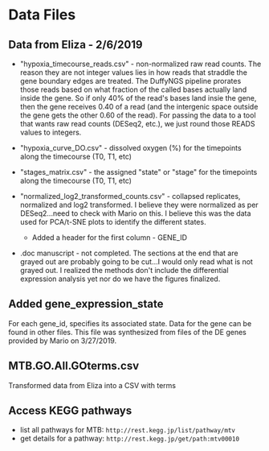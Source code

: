 # Data Files

## Data from Eliza - 2/6/2019

- "hypoxia\_timecourse\_reads.csv" - non-normalized raw read counts. The reason they are not integer values lies in how reads that straddle the gene boundary edges are treated. The DuffyNGS pipeline prorates those reads based on what fraction of the called bases actually land inside the gene. So if only 40% of the read's bases land insie the gene, then the gene receives 0.40 of a read (and the intergenic space outside the gene gets the other 0.60 of the read). For passing the data to a tool that wants raw read counts (DESeq2, etc.), we just round those READS values to integers.

- "hypoxia\_curve\_DO.csv" - dissolved oxygen (%) for the timepoints along the timecourse (T0, T1, etc)

- "stages\_matrix.csv" - the assigned "state" or "stage" for the timepoints along the timecourse (T0, T1, etc)

- "normalized\_log2\_transformed\_counts.csv" - collapsed replicates, normalized and log2 transformed. I believe they were normalized as per DESeq2...need to check with Mario on this. I believe this was the data used for PCA/t-SNE plots to identify the different states.
   - Added a header for the first column - GENE\_ID

- .doc manuscript - not completed. The sections at the end that are grayed out are probably going to be cut...I would only read what is not grayed out. I realized the methods don't include the differential expression analysis yet nor do we have the figures finalized.

## Added gene\_expression\_state
For each gene\_id, specifies its associated state. Data for the gene
can be found in other files.
This file was synthesized from files of the DE genes provided
by Mario on 3/27/2019.

## MTB.GO.All.GOterms.csv
Transformed data from Eliza into a CSV with terms

## Access KEGG pathways
- list all pathways for MTB: ``http://rest.kegg.jp/list/pathway/mtv``
- get details for a pathway: ``http://rest.kegg.jp/get/path:mtv00010``
